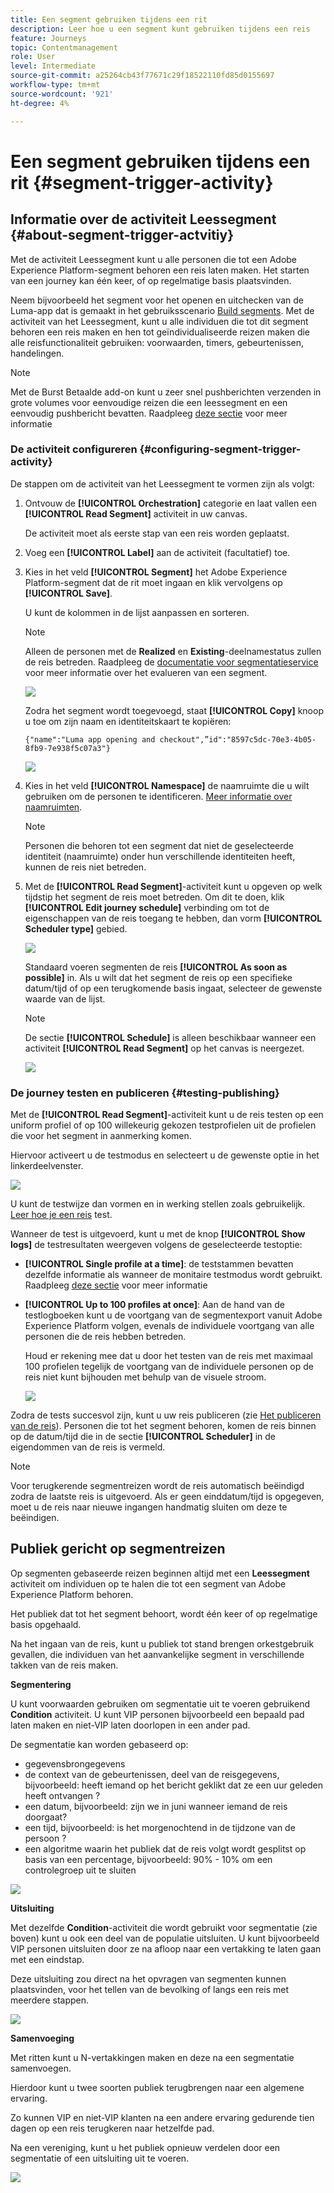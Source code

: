 ```yaml
---
title: Een segment gebruiken tijdens een rit
description: Leer hoe u een segment kunt gebruiken tijdens een reis
feature: Journeys
topic: Contentmanagement
role: User
level: Intermediate
source-git-commit: a25264cb43f77671c29f18522110fd85d0155697
workflow-type: tm+mt
source-wordcount: '921'
ht-degree: 4%

---
```


# Een segment gebruiken tijdens een rit {#segment-trigger-activity}

## Informatie over de activiteit Leessegment {#about-segment-trigger-actvitiy}

Met de activiteit Leessegment kunt u alle personen die tot een Adobe Experience Platform-segment behoren een reis laten maken. Het starten van een journey kan één keer, of op regelmatige basis plaatsvinden.

Neem bijvoorbeeld het segment voor het openen en uitchecken van de Luma-app dat is gemaakt in het gebruiksscenario [Build segments](../segment/about-segments.md). Met de activiteit van het Leessegment, kunt u alle individuen die tot dit segment behoren een reis maken en hen tot geïndividualiseerde reizen maken die alle reisfunctionaliteit gebruiken: voorwaarden, timers, gebeurtenissen, handelingen.

>[!NOTE]
>
>Met de Burst Betaalde add-on kunt u zeer snel pushberichten verzenden in grote volumes voor eenvoudige reizen die een leessegment en een eenvoudig pushbericht bevatten. Raadpleeg [deze sectie](../building-journeys/journey-gs.md#burst) voor meer informatie

### De activiteit configureren {#configuring-segment-trigger-activity}

De stappen om de activiteit van het Leessegment te vormen zijn als volgt:

1. Ontvouw de **[!UICONTROL Orchestration]** categorie en laat vallen een **[!UICONTROL Read Segment]** activiteit in uw canvas.

   De activiteit moet als eerste stap van een reis worden geplaatst.

1. Voeg een **[!UICONTROL Label]** aan de activiteit (facultatief) toe.

1. Kies in het veld **[!UICONTROL Segment]** het Adobe Experience Platform-segment dat de rit moet ingaan en klik vervolgens op **[!UICONTROL Save]**.

   U kunt de kolommen in de lijst aanpassen en sorteren.

   >[!NOTE]
   >
   >Alleen de personen met de **Realized** en **Existing**-deelnamestatus zullen de reis betreden. Raadpleeg de [documentatie voor segmentatieservice](https://experienceleague.adobe.com/docs/experience-platform/segmentation/tutorials/evaluate-a-segment.html?lang=en#interpret-segment-results) voor meer informatie over het evalueren van een segment.

   ![](../assets/read-segment-selection.png)

   Zodra het segment wordt toegevoegd, staat **[!UICONTROL Copy]** knoop u toe om zijn naam en identiteitskaart te kopiëren:

   `{"name":"Luma app opening and checkout",”id":"8597c5dc-70e3-4b05-8fb9-7e938f5c07a3"}`

   ![](../assets/read-segment-copy.png)

1. Kies in het veld **[!UICONTROL Namespace]** de naamruimte die u wilt gebruiken om de personen te identificeren. [Meer informatie over naamruimten](../event/about-creating.md#select-the-namespace).

   >[!NOTE]
   >
   >Personen die behoren tot een segment dat niet de geselecteerde identiteit (naamruimte) onder hun verschillende identiteiten heeft, kunnen de reis niet betreden.

1. Met de **[!UICONTROL Read Segment]**-activiteit kunt u opgeven op welk tijdstip het segment de reis moet betreden. Om dit te doen, klik **[!UICONTROL Edit journey schedule]** verbinding om tot de eigenschappen van de reis toegang te hebben, dan vorm **[!UICONTROL Scheduler type]** gebied.

   ![](../assets/read-segment-schedule.png)

   Standaard voeren segmenten de reis **[!UICONTROL As soon as possible]** in. Als u wilt dat het segment de reis op een specifieke datum/tijd of op een terugkomende basis ingaat, selecteer de gewenste waarde van de lijst.

   >[!NOTE]
   >
   >De sectie **[!UICONTROL Schedule]** is alleen beschikbaar wanneer een activiteit **[!UICONTROL Read Segment]** op het canvas is neergezet.

   ![](../assets/read-segment-schedule-list.png)

### De journey testen en publiceren {#testing-publishing}

Met de **[!UICONTROL Read Segment]**-activiteit kunt u de reis testen op een uniform profiel of op 100 willekeurig gekozen testprofielen uit de profielen die voor het segment in aanmerking komen.

Hiervoor activeert u de testmodus en selecteert u de gewenste optie in het linkerdeelvenster.

![](../assets/read-segment-test-mode.png)

U kunt de testwijze dan vormen en in werking stellen zoals gebruikelijk. [Leer hoe je een reis](testing-the-journey.md) test.

Wanneer de test is uitgevoerd, kunt u met de knop **[!UICONTROL Show logs]** de testresultaten weergeven volgens de geselecteerde testoptie:

* **[!UICONTROL Single profile at a time]**: de teststammen bevatten dezelfde informatie als wanneer de monitaire testmodus wordt gebruikt. Raadpleeg [deze sectie](testing-the-journey.md#viewing_logs) voor meer informatie

* **[!UICONTROL Up to 100 profiles at once]**: Aan de hand van de testlogboeken kunt u de voortgang van de segmentexport vanuit Adobe Experience Platform volgen, evenals de individuele voortgang van alle personen die de reis hebben betreden.

   Houd er rekening mee dat u door het testen van de reis met maximaal 100 profielen tegelijk de voortgang van de individuele personen op de reis niet kunt bijhouden met behulp van de visuele stroom.

   ![](../assets/read-segment-log.png)

Zodra de tests succesvol zijn, kunt u uw reis publiceren (zie [Het publiceren van de reis](publishing-the-journey.md)). Personen die tot het segment behoren, komen de reis binnen op de datum/tijd die in de sectie **[!UICONTROL Scheduler]** in de eigendommen van de reis is vermeld.

>[!NOTE]
>
>Voor terugkerende segmentreizen wordt de reis automatisch beëindigd zodra de laatste reis is uitgevoerd. Als er geen einddatum/tijd is opgegeven, moet u de reis naar nieuwe ingangen handmatig sluiten om deze te beëindigen.


## Publiek gericht op segmentreizen

Op segmenten gebaseerde reizen beginnen altijd met een **Leessegment** activiteit om individuen op te halen die tot een segment van Adobe Experience Platform behoren.

Het publiek dat tot het segment behoort, wordt één keer of op regelmatige basis opgehaald.

Na het ingaan van de reis, kunt u publiek tot stand brengen orkestgebruik gevallen, die individuen van het aanvankelijke segment in verschillende takken van de reis maken.

**Segmentering**

U kunt voorwaarden gebruiken om segmentatie uit te voeren gebruikend **Condition** activiteit. U kunt VIP personen bijvoorbeeld een bepaald pad laten maken en niet-VIP laten doorlopen in een ander pad.

De segmentatie kan worden gebaseerd op:

* gegevensbrongegevens
* de context van de gebeurtenissen, deel van de reisgegevens, bijvoorbeeld: heeft iemand op het bericht geklikt dat ze een uur geleden heeft ontvangen ?
* een datum, bijvoorbeeld: zijn we in juni wanneer iemand de reis doorgaat?
* een tijd, bijvoorbeeld: is het morgenochtend in de tijdzone van de persoon ?
* een algoritme waarin het publiek dat de reis volgt wordt gesplitst op basis van een percentage, bijvoorbeeld: 90% - 10% om een controlegroep uit te sluiten

![](../assets/read-segment-audience1.png)

**Uitsluiting**

Met dezelfde **Condition**-activiteit die wordt gebruikt voor segmentatie (zie boven) kunt u ook een deel van de populatie uitsluiten. U kunt bijvoorbeeld VIP personen uitsluiten door ze na afloop naar een vertakking te laten gaan met een eindstap.

Deze uitsluiting zou direct na het opvragen van segmenten kunnen plaatsvinden, voor het tellen van de bevolking of langs een reis met meerdere stappen.

![](../assets/read-segment-audience2.png)

**Samenvoeging**

Met ritten kunt u N-vertakkingen maken en deze na een segmentatie samenvoegen.

Hierdoor kunt u twee soorten publiek terugbrengen naar een algemene ervaring.

Zo kunnen VIP en niet-VIP klanten na een andere ervaring gedurende tien dagen op een reis terugkeren naar hetzelfde pad.

Na een vereniging, kunt u het publiek opnieuw verdelen door een segmentatie of een uitsluiting uit te voeren.

![](../assets/read-segment-audience3.png)
